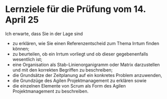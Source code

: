 # Lernziele für die Prüfung vom 14. April 25

Ich erwarte, dass Sie in der Lage sind

* zu erklären, wie Sie einen Referenzentscheid zum Thema Irrtum finden können;
* zu beurteilen, ob ein Irrtum vorliegt und ob dieser gegebenenfalls
  wesentlich ist;
* eine Organisation als Stab-Linienorganigramm oder Matrix darzustellen
  und mit den korrekten Begriffen zu beschreiben;
* die Grundsätze der Zeitplanung auf ein konkretes Problem anzuwenden,
* die Grundzüge des Agilen Projektmanagement zu erklären sowie
* die einzelnen Elemente von Scrum als Form des Agilen Projektmanagement
  zu beschreiben.

 